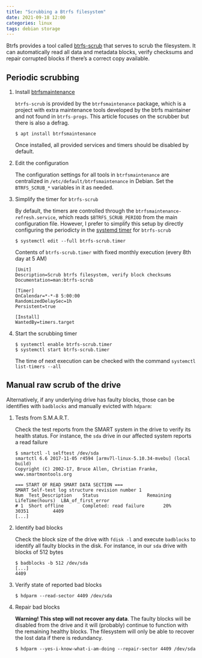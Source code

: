 ```yaml
---
title: "Scrubbing a Btrfs filesystem"
date: 2021-09-18 12:00
categories: linux
tags: debian storage
---
```


Btrfs provides a tool called [btrfs-scrub](https://btrfs.wiki.kernel.org/index.php/Manpage/btrfs-scrub) that serves to scrub the filesystem. It can automatically read all data and metadata blocks, verify checksums and repair corrupted blocks if there’s a correct copy available.

## Periodic scrubbing

1. Install [btrfsmaintenance](https://github.com/kdave/btrfsmaintenance)

    `btrfs-scrub` is provided by the `btrfsmaintenance` package, which is a project with extra maintenance tools developed by the btrfs maintainer and not found in `btrfs-progs`. This article focuses on the scrubber but there is also a defrag.

    ```console
    $ apt install btrfsmaintenance
    ```

    Once installed, all provided services and timers should be disabled by default.

2. Edit the configuration

    The configuration settings for all tools in `btrfsmaintenance` are centralized in `/etc/default/btrfsmaintenance` in Debian. Set the `BTRFS_SCRUB_*` variables in it as needed.

3. Simplify the timer for `btrfs-scrub`

    By default, the timers are controlled through the `btrfsmaintenance-refresh.service`, which reads `$BTRFS_SCRUB_PERIOD` from the main configuration file. However, I prefer to simplify this setup by directly configuring the periodicty in the [systemd timer](https://www.freedesktop.org/software/systemd/man/systemd.timer.html) for `btrfs-scrub`

    ```console
    $ systemctl edit --full btrfs-scrub.timer
    ```

    Contents of `btrfs-scrub.timer` with fixed monthly execution (every 8th day at 5 AM)

    ```
    [Unit]
    Description=Scrub btrfs filesystem, verify block checksums
    Documentation=man:btrfs-scrub

    [Timer]
    OnCalendar=*-*-8 5:00:00
    RandomizedDelaySec=1h
    Persistent=true

    [Install]
    WantedBy=timers.target
    ```

4. Start the scrubbing timer

    ```console
    $ systemctl enable btrfs-scrub.timer
    $ systemctl start btrfs-scrub.timer
    ```

    The time of next execution can be checked with the command `systemctl list-timers --all`

## Manual raw scrub of the drive

Alternatively, if any underlying drive has faulty blocks, those can be identifies with `badblocks` and manually evicted with `hdparm`:

1. Tests from S.M.A.R.T.

    Check the test reports from the SMART system in the drive to verify its health status. For instance, the `sda` drive in our affected system reports a read failure

    ```console
    $ smartctl -l selftest /dev/sda
    smartctl 6.6 2017-11-05 r4594 [armv7l-linux-5.10.34-mvebu] (local build)
    Copyright (C) 2002-17, Bruce Allen, Christian Franke, www.smartmontools.org

    === START OF READ SMART DATA SECTION ===
    SMART Self-test log structure revision number 1
    Num  Test_Description    Status                  Remaining  LifeTime(hours)  LBA_of_first_error
    # 1  Short offline       Completed: read failure       20%     30351         4409
    [...]
     ```

2. Identify bad blocks

    Check the block size of the drive with `fdisk -l` and execute `badblocks` to identify all faulty blocks in the disk. For instance, in our `sda` drive with blocks of 512 bytes

    ```console
    $ badblocks -b 512 /dev/sda
    [...]
    4409
    ```

3. Verify state of reported bad blocks

    ```console
    $ hdparm --read-sector 4409 /dev/sda
    ```

4. Repair bad blocks

    **Warning! This step will not recover any data**. The faulty blocks will be disabled from the drive and it will (probably) continue to function with the remaining healthy blocks. The filesystem will only be able to recover the lost data if there is redundancy.

    ```console
    $ hdparm --yes-i-know-what-i-am-doing --repair-sector 4409 /dev/sda
    ```

